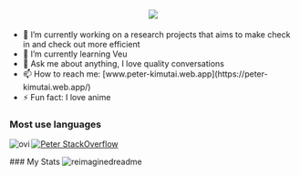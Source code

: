 <h1 align="center">
    <img src="https://readme-typing-svg.herokuapp.com/?font=Righteous&size=35&center=true&vCenter=true&width=500&height=70&duration=4000&lines=Hi+There!+👋;+I'm+Peter+Kimutai!;" />
</h1>

<section align='center'>
<div>
    <ul align='left'>
        <li>🔭 I’m currently working on a research projects that aims to make check in and check out more efficient</li>
        <li>🌱 I’m currently learning Veu</li>
        <li>💬 Ask me about anything, I love quality conversations</li>
        <li>📫 How to reach me: [www.peter-kimutai.web.app](https://peter-kimutai.web.app/)</li>
        <li>⚡ Fun fact: I love anime</li>
    </ul>
</div>
</section>

### Most use languages
<section align='left'>
<img align='left' src="https://github-readme-stats.vercel.app/api/top-langs?username=audirebocha&show_icons=true&locale=en&layout=compact&theme=chartreuse-dark" alt="ovi" />

[![Peter StackOverflow](https://github-readme-stackoverflow.vercel.app/?userID=14009549)](https://stackoverflow.com/users/14009549/peter)
</section>
### My Stats
<img src="https://myreadme.vercel.app/api/embed/audirebocha?panels=userstatistics,toprepositories,toplanguages,commitgraph" alt="reimaginedreadme" />
